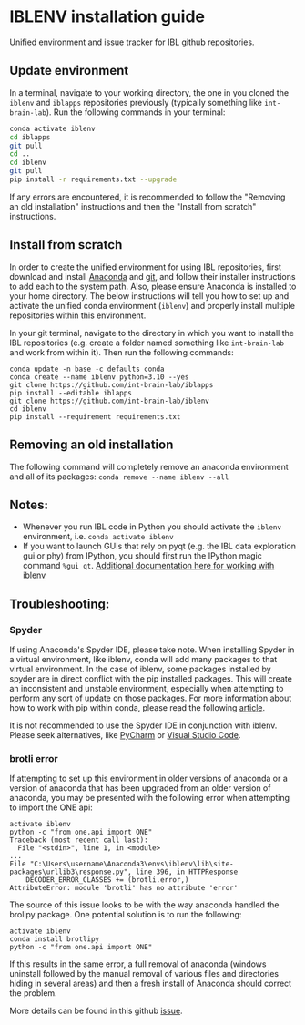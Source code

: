 # IBLENV installation guide
Unified environment and issue tracker for IBL github repositories.

## Update environment

In a terminal, navigate to your working directory, the one in you cloned the `iblenv` and `iblapps` repositories previously
(typically something like `int-brain-lab`). Run the following commands in your terminal: 

```bash
conda activate iblenv
cd iblapps
git pull
cd ..
cd iblenv
git pull
pip install -r requirements.txt --upgrade
```

If any errors are encountered, it is recommended to follow the "Removing an old installation" instructions and then the "Install 
from scratch" instructions. 

## Install from scratch
In order to create the unified environment for using IBL repositories, first download and install 
[Anaconda](https://www.anaconda.com/distribution/#download-section) and [git](https://git-scm.com/downloads), and follow their 
installer instructions to add each to the system path. Also, please ensure Anaconda is installed to your home directory. The 
below instructions will tell you how to set up and activate the unified conda environment (`iblenv`) and properly install 
multiple repositories within this environment.

In your git terminal, navigate to the directory in which you want to install the IBL repositories (e.g. create a folder named 
something like `int-brain-lab` and work from within it). Then run the following commands:

```commandline
conda update -n base -c defaults conda
conda create --name iblenv python=3.10 --yes
git clone https://github.com/int-brain-lab/iblapps
pip install --editable iblapps
git clone https://github.com/int-brain-lab/iblenv
cd iblenv
pip install --requirement requirements.txt
```

## Removing an old installation
The following command will completely remove an anaconda environment and all of its packages: `conda remove --name iblenv --all`

## Notes:
- Whenever you run IBL code in Python you should activate the `iblenv` environment, i.e. `conda activate iblenv`
- If you want to launch GUIs that rely on pyqt (e.g. the IBL data exploration gui or phy) from IPython, you should first run the 
IPython magic command `%gui qt`.
[Additional documentation here for working with iblenv](https://int-brain-lab.github.io/iblenv/)

## Troubleshooting:

### Spyder
If using Anaconda's Spyder IDE, please take note. When installing Spyder in a virtual environment, like iblenv, conda 
will add many packages to that virtual environment. In the case of iblenv, some packages installed by spyder are in direct 
conflict with the pip installed packages. This will create an inconsistent and unstable environment, especially when attempting 
to perform any sort of update on those packages. For more information about how to work with pip within conda, please read the 
following [article](https://www.anaconda.com/blog/using-pip-in-a-conda-environment).

It is not recommended to use the Spyder IDE in conjunction with iblenv. Please seek alternatives, like 
[PyCharm](https://www.jetbrains.com/pycharm/) or [Visual Studio Code](https://code.visualstudio.com/).

### brotli error
If attempting to set up this environment in older versions of anaconda or a version of anaconda that has been upgraded from an older version of anaconda, you may be presented with the following error when attempting to import the ONE api:
```
activate iblenv
python -c "from one.api import ONE"
Traceback (most recent call last):
  File "<stdin>", line 1, in <module>
...
File "C:\Users\username\Anaconda3\envs\iblenv\lib\site-packages\urllib3\response.py", line 396, in HTTPResponse
    DECODER_ERROR_CLASSES += (brotli.error,)
AttributeError: module 'brotli' has no attribute 'error'
```

The source of this issue looks to be with the way anaconda handled the brolipy package. One potential solution is to run the following:
```
activate iblenv
conda install brotlipy
python -c "from one.api import ONE"
```

If this results in the same error, a full removal of anaconda (windows uninstall followed by the manual removal of various files and directories hiding in several areas) and then a fresh install of Anaconda should correct the problem.

More details can be found in this github [issue](https://github.com/conda/conda/issues/9903).
